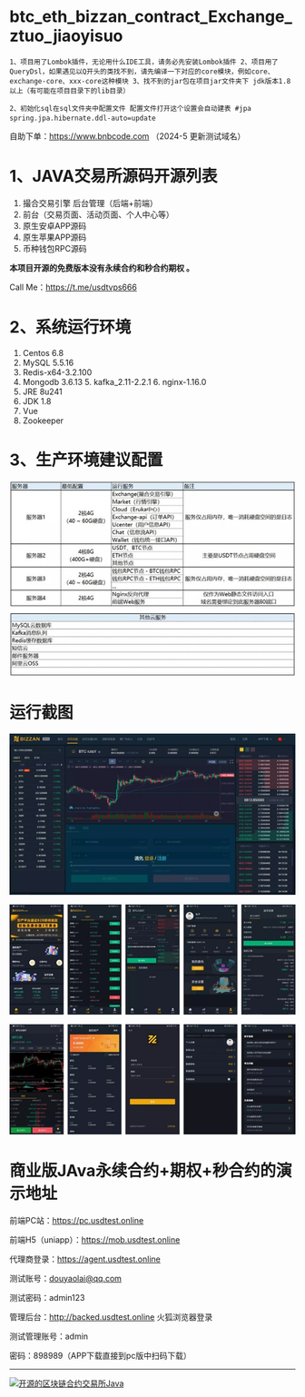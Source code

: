 # btc_eth_bizzan_contract_Exchange_ztuo_jiaoyisuo
`1、项目用了Lombok插件，无论用什么IDE工具，请务必先安装Lombok插件 2、项目用了QueryDsl，如果遇见以Q开头的类找不到，请先编译一下对应的core模块，例如core、exchange-core、xxx-core这种模块 3、找不到的jar包在项目jar文件夹下
jdk版本1.8以上（有可能在项目目录下的lib目录）`

`2、初始化sql在sql文件夹中配置文件 配置文件打开这个设置会自动建表 #jpa spring.jpa.hibernate.ddl-auto=update`

自助下单：https://www.bnbcode.com （2024-5 更新测试域名）

# 1、JAVA交易所源码开源列表

1. 撮合交易引擎 后台管理（后端+前端）
2. 前台（交易页面、活动页面、个人中心等） 
3. 原生安卓APP源码
4. 原生苹果APP源码 
5. 币种钱包RPC源码 

**本项目开源的免费版本没有永续合约和秒合约期权 。**

Call Me：https://t.me/usdtvps666

# 2、系统运行环境

1. Centos 6.8
2. MySQL 5.5.16
3. Redis-x64-3.2.100
4. Mongodb 3.6.13 5. kafka_2.11-2.2.1 6. nginx-1.16.0
7.	JRE 8u241
8.	JDK 1.8
9.	Vue
10.	Zookeeper

# 3、生产环境建议配置

![数字合约交易所开源全部源码](/img/bushu.jpg)

# 运行截图

![数字合约交易所开源全部源码](/img/index1.jpg)

![数字合约交易所开源全部源码](/img/index2.jpg)



![数字合约交易所开源全部源码](/img/index3.jpg)





# 商业版JAva永续合约+期权+秒合约的演示地址

前端PC站：https://pc.usdtest.online

前端H5（uniapp）：https://mob.usdtest.online

代理商登录：https://agent.usdtest.online

测试账号：douyaolai@qq.com

测试密码：admin123

管理后台：http://backed.usdtest.online 火狐浏览器登录

测试管理账号：admin

密码：898989（APP下载直接到pc版中扫码下载）



------

[![开源的区块链合约交易所Java](https://res.cloudinary.com/marcomontalbano/image/upload/v1703318840/video_to_markdown/images/youtube--aVVEOkefJlE-c05b58ac6eb4c4700831b2b3070cd403.jpg)](https://www.youtube.com/watch?v=aVVEOkefJlE "开源的区块链合约交易所Java")


